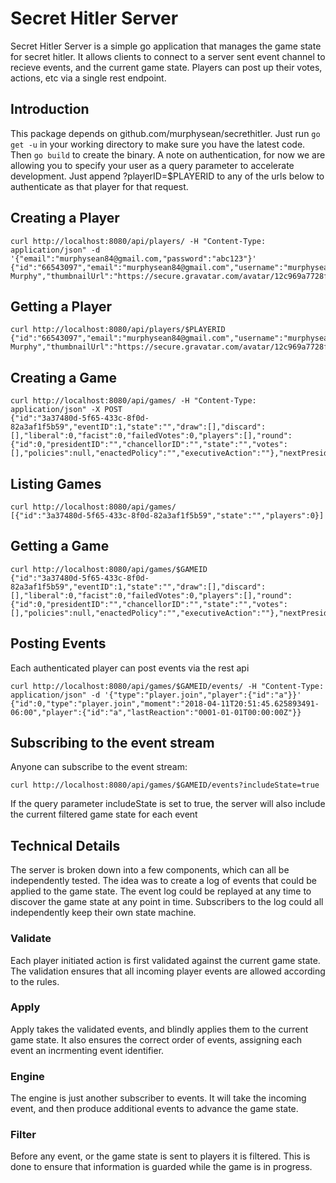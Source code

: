 Secret Hitler Server
===

Secret Hitler Server is a simple go application that manages the game state for secret hitler.
It allows clients to connect to a server sent event channel to recieve events, and the current game state.
Players can post up their votes, actions, etc via a single rest endpoint.

Introduction
---

This package depends on github.com/murphysean/secrethitler.
Just run `go get -u` in your working directory to make sure you have the latest code.
Then `go build` to create the binary.
A note on authentication, for now we are allowing you to specify your user as a query parameter to accelerate development.
Just append ?playerID=$PLAYERID to any of the urls below to authenticate as that player for that request.

Creating a Player
---

	curl http://localhost:8080/api/players/ -H "Content-Type: application/json" -d '{"email":"murphysean84@gmail.com,"password":"abc123"}'
	{"id":"66543097","email":"murphysean84@gmail.com","username":"murphysean","name":"Sean Murphy","thumbnailUrl":"https://secure.gravatar.com/avatar/12c969a7728fe1bc2fb19c8627af81c9"}

Getting a Player
---

	curl http://localhost:8080/api/players/$PLAYERID
	{"id":"66543097","email":"murphysean84@gmail.com","username":"murphysean","name":"Sean Murphy","thumbnailUrl":"https://secure.gravatar.com/avatar/12c969a7728fe1bc2fb19c8627af81c9"}

Creating a Game
---

	curl http://localhost:8080/api/games/ -H "Content-Type: application/json" -X POST
	{"id":"3a37480d-5f65-433c-8f0d-82a3af1f5b59","eventID":1,"state":"","draw":[],"discard":[],"liberal":0,"facist":0,"failedVotes":0,"players":[],"round":{"id":0,"presidentID":"","chancellorID":"","state":"","votes":[],"policies":null,"enactedPolicy":"","executiveAction":""},"nextPresidentID":"","previousPresidentID":"","previousChancellorID":"","specialElectionRoundID":0,"specialElectionPresidentID":"","winningParty":""}

Listing Games
---

	curl http://localhost:8080/api/games/
	[{"id":"3a37480d-5f65-433c-8f0d-82a3af1f5b59","state":"","players":0}]

Getting a Game
---

	curl http://localhost:8080/api/games/$GAMEID
	{"id":"3a37480d-5f65-433c-8f0d-82a3af1f5b59","eventID":1,"state":"","draw":[],"discard":[],"liberal":0,"facist":0,"failedVotes":0,"players":[],"round":{"id":0,"presidentID":"","chancellorID":"","state":"","votes":[],"policies":null,"enactedPolicy":"","executiveAction":""},"nextPresidentID":"","previousPresidentID":"","previousChancellorID":"","specialElectionRoundID":0,"specialElectionPresidentID":"","winningParty":""}


Posting Events
---

Each authenticated player can post events via the rest api

	curl http://localhost:8080/api/games/$GAMEID/events/ -H "Content-Type: application/json" -d '{"type":"player.join","player":{"id":"a"}}'
	{"id":0,"type":"player.join","moment":"2018-04-11T20:51:45.625893491-06:00","player":{"id":"a","lastReaction":"0001-01-01T00:00:00Z"}}

Subscribing to the event stream
---

Anyone can subscribe to the event stream:

	curl http://localhost:8080/api/games/$GAMEID/events?includeState=true

If the query parameter includeState is set to true, the server will also include the current filtered game state for each event

Technical Details
---

The server is broken down into a few components, which can all be independently tested.
The idea was to create a log of events that could be applied to the game state.
The event log could be replayed at any time to discover the game state at any point in time.
Subscribers to the log could all independently keep their own state machine.

### Validate

Each player initiated action is first validated against the current game state.
The validation ensures that all incoming player events are allowed according to the rules.

### Apply

Apply takes the validated events, and blindly applies them to the current game state.
It also ensures the correct order of events, assigning each event an incrmenting event identifier.

### Engine

The engine is just another subscriber to events.
It will take the incoming event, and then produce additional events to advance the game state.

### Filter

Before any event, or the game state is sent to players it is filtered.
This is done to ensure that information is guarded while the game is in progress.

